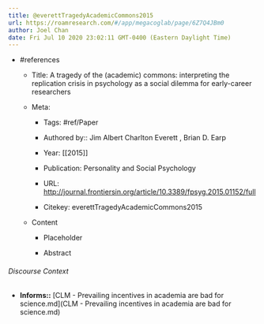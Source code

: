 ```yaml
---
title: @everettTragedyAcademicCommons2015
url: https://roamresearch.com/#/app/megacoglab/page/6Z7Q4JBm0
author: Joel Chan
date: Fri Jul 10 2020 23:02:11 GMT-0400 (Eastern Daylight Time)
---
```


- #references

    - Title: A tragedy of the (academic) commons: interpreting the replication crisis in psychology as a social dilemma for early-career researchers

    - Meta:

        - Tags: #ref/Paper

        - Authored by::  Jim Albert Charlton Everett ,  Brian D. Earp

        - Year: [[2015]]

        - Publication: Personality and Social Psychology

        - URL: http://journal.frontiersin.org/article/10.3389/fpsyg.2015.01152/full

        - Citekey: everettTragedyAcademicCommons2015

    - Content

        - Placeholder

        - Abstract

###### Discourse Context

- **Informs::** [CLM - Prevailing incentives in academia are bad for science.md](CLM - Prevailing incentives in academia are bad for science.md)
